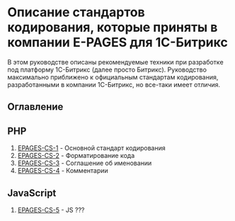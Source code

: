# Описание стандартов кодирования, которые приняты в компании E-PAGES для 1С-Битрикс

В этом руководстве описаны рекомендуемые техники при разработке под платформу 1С-Битрикс (далее просто Битрикс). Руководство максимально приближено к официальным стандартам кодирования, разработанными в компании 1С-Битрикс, но все-таки имеет отличия. 

<h2>Оглавление</h2>

<h2>PHP</h2>
  <ol>
    <li><a href="https://github.com/rodion-arr/EpagesCodingStandards/blob/master/PHP/EPAGES-CS-1.md">EPAGES-CS-1</a> - Основной стандарт кодирования</li>
    <li><a href="https://github.com/rodion-arr/EpagesCodingStandards/blob/master/PHP/EPAGES-CS-2.md">EPAGES-CS-2</a> - Форматирование кода</li>
    <li><a href="https://github.com/rodion-arr/EpagesCodingStandards/blob/master/PHP/EPAGES-CS-3.md">EPAGES-CS-3</a> - Соглашение об именовании</li>
    <li><a href="#">EPAGES-CS-4</a> - Комментарии</li>
  </ol>
<h2>JavaScript</h2>
  <ol>
    <li><a href="#">EPAGES-CS-5</a> - JS ???</li>
  </ol>
